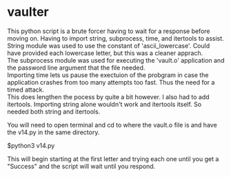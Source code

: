 # vaulter
This python script is a brute forcer having to wait for a response before moving on.  Having to import string, subprocess, time, and itertools to assist. 
String module was used to use the constant of 'ascii_lowercase'.  Could have provided each lowercase letter, but this was a cleaner apprach.  
The subprocess module was used for executing the 'vault.o' application and the password line argument that the file needed.  
Importing time lets us pause the exectuion of the probgram in case the application crashes from too many attempts too fast.  Thus the need for a timed attack.  
This does lengthen the pocess by quite a bit however.  I also had to add itertools.  Importing string alone wouldn't work and itertools itself.  So needed both string and itertools.

You will need to open terminal and cd to where the vault.o file is and have the v14.py in the same directory.

$python3 v14.py

This will begin starting at the first letter and trying each one until you get a "Success" and the script will wait until you respond.
